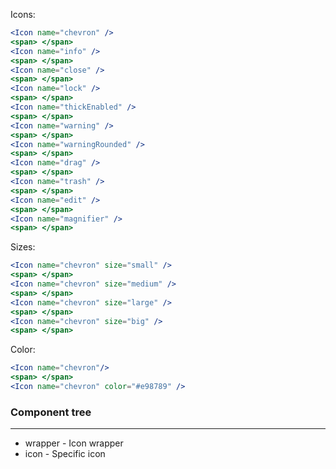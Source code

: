 Icons:

```jsx
<Icon name="chevron" />
<span> </span>
<Icon name="info" />
<span> </span>
<Icon name="close" />
<span> </span>
<Icon name="lock" />
<span> </span>
<Icon name="thickEnabled" />
<span> </span>
<Icon name="warning" />
<span> </span>
<Icon name="warningRounded" />
<span> </span>
<Icon name="drag" />
<span> </span>
<Icon name="trash" />
<span> </span>
<Icon name="edit" />
<span> </span>
<Icon name="magnifier" />
<span> </span>
```

Sizes:

```jsx
<Icon name="chevron" size="small" />
<span> </span>
<Icon name="chevron" size="medium" />
<span> </span>
<Icon name="chevron" size="large" />
<span> </span>
<Icon name="chevron" size="big" />
<span> </span>
```

Color:

```jsx
<Icon name="chevron"/>
<span> </span>
<Icon name="chevron" color="#e98789" />
```

### Component tree

---

-   wrapper - Icon wrapper
-   icon - Specific icon
